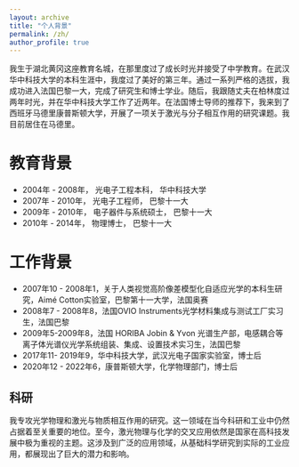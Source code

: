```yaml
---
layout: archive
title: "个人背景"
permalink: /zh/
author_profile: true
---
```


我生于湖北黄冈这座教育名城，在那里度过了成长时光并接受了中学教育。在武汉华中科技大学的本科生涯中，我度过了美好的第三年。通过一系列严格的选拔，我成功进入法国巴黎一大，完成了研究生和博士学业。随后，我跟随丈夫在柏林度过两年时光，并在华中科技大学工作了近两年。在法国博士导师的推荐下，我来到了西班牙马德里康普斯顿大学，开展了一项关于激光与分子相互作用的研究课题。我目前居住在马德里。

教育背景
======
- 2004年 - 2008年， 光电子工程本科， 华中科技大学
- 2007年 - 2010年， 光电子工程师， 巴黎十一大
- 2009年 - 2010年， 电子器件与系统硕士， 巴黎十一大
- 2010年 - 2014年， 物理博士， 巴黎十一大

工作背景
======

- 2007年10 - 2008年1，关于人类视觉高阶像差模型化自适应光学的本科生研究，Aimé Cotton实验室，巴黎第十一大学，法国奥赛
- 2008年7 - 2008年8，法国OVIO Instruments光学材料集成与测试工厂实习生，法国巴黎
- 2009年5-2009年8，法国 HORIBA Jobin & Yvon 光谱生产部，电感耦合等离子体光谱仪光学系统组装、集成、设置技术实习生，法国巴黎
- 2017年11- 2019年9，华中科技大学，武汉光电子国家实验室，博士后
- 2020年12 - 2022年6，康普斯顿大学，化学物理部门，博士后

科研
------
我专攻光学物理和激光与物质相互作用的研究。这一领域在当今科研和工业中仍然占据着至关重要的地位。至今，激光物理与化学的交叉应用依然是国家在高科技发展中极为重视的主题。这涉及到广泛的应用领域，从基础科学研究到实际的工业应用，都展现出了巨大的潜力和影响。
